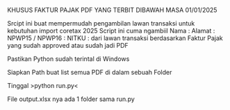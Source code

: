 KHUSUS FAKTUR PAJAK PDF YANG TERBIT DIBAWAH MASA 01/01/2025

Srcipt ini buat mempermudah pengambilan lawan transaksi untuk kebutuhan import coretax 2025
Script ini cuma ngambiil
Nama :
Alamat :
NPWP15 / NPWP16 :
NITKU :
dari lawan transaksi berdasarkan Faktur Pajak yang sudah approved atau sudah jadi PDF

Pastikan Python sudah terintal di Windows

Siapkan Path buat list semua PDF di dalam sebuah Folder

Tinggal >python run.py<

File output.xlsx nya ada 1 folder sama run.py
